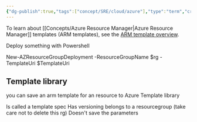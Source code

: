 ```yaml
---
{"dg-publish":true,"tags":["concept/SRE/cloud/azure"],"type":"term","creation_date":"2024-05-02 22:00","permalink":"/concepts/azure-resource-management-templates/","dgPassFrontmatter":true}
---
```



To learn about [[Concepts/Azure Resource Manager\|Azure Resource Manager]] templates (ARM templates), see the [ARM template overview](https://learn.microsoft.com/en-us/azure/azure-resource-manager/templates/overview). 

Deploy something with Powershell

New-AZResourceGroupDeployment -ResourceGroupName $rg -TemplateUri $TemplateUri 


## Template library

you can save an arm template for an resource to Azure Template library

Is called a template spec
Has versioning
belongs to a resourcegroup (take care not to delete this rg)
Doesn't save the parameters

